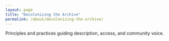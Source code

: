 ```yaml
---
layout: page
title: "Decolonizing the Archive"
permalink: /about/decolonizing-the-archive/
---
```

Principles and practices guiding description, access, and community voice.

